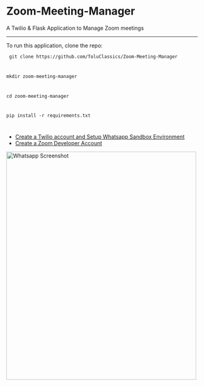 # Zoom-Meeting-Manager
A Twilio &amp; Flask Application to Manage Zoom meetings

<hr>
<p>To run this application, clone the repo:</p>
<code><p> git clone https://github.com/ToluClassics/Zoom-Meeting-Manager</p>
<p>mkdir zoom-meeting-manager</p>
<p>cd zoom-meeting-manager</p>
<p>pip install -r requirements.txt</p>
</code>
<ul>
  <li><a href="https://www.twilio.com/try-twilio">Create a Twilio account and Setup Whatsapp Sandbox Environment</a></li>
  <li><a href="https://zoom.us/signup">Create a Zoom Developer Account</a></li>
</ul>

<img src="https://drive.google.com/file/d/1Tvk7PQwYZTcnDXIhIYI0frcukU6Eto3E/view?usp=sharing" alt="Whatsapp Screenshot" width="500" height="600">
